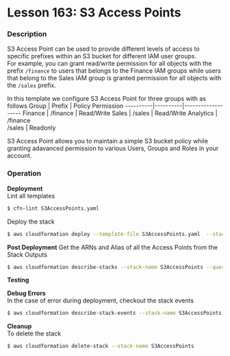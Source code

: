 # Lesson 163: S3 Access Points

### Description

S3 Access Point can be used to provide different levels of access to specific prefixes within an S3 bucket for different IAM user groups.  
For example, you can grant read/write permission for all objects with the prefix `/finance` to users that belongs to the Finance IAM groups while users that belong to the Sales IAM group is granted permission for all objects with the `/sales` prefix.

In this template we configure S3 Access Point for three groups with as follows
Group | Prefix | Policy Permission
----------|----------|-------------------
Finance | /finance | Read/Write
Sales | /sales | Read/Write
Analytics | /finance <br> /sales | Readonly

S3 Access Point allows you to maintain a simple S3 bucket policy while granting adavanced permission to various Users, Groups and Roles in your account.

### Operation

**Deployment**  
Lint all templates

```bash
$ cfn-lint S3AccessPoints.yaml
```

Deploy the stack

```bash
$ aws cloudformation deploy --template-file S3AccessPoints.yaml  --stack-name S3AccessPoints --parameter-overrides file://private-parameters.json --capabilities CAPABILITY_NAMED_IAM
```

**Post Deployment**
Get the ARNs and Alias of all the Access Points from the Stack Outputs

```bash
$ aws cloudformation describe-stacks --stack-name S3AccessPoints --query "Stacks[0].Outputs" --no-cli-pager
```

**Testing**

**Debug Errors**  
In the case of error during deployment, checkout the stack events

```bash
$ aws cloudformation describe-stack-events --stack-name S3AccessPoints > events.json
```

**Cleanup**  
To delete the stack

```bash
$ aws cloudformation delete-stack --stack-name S3AccessPoints
```
